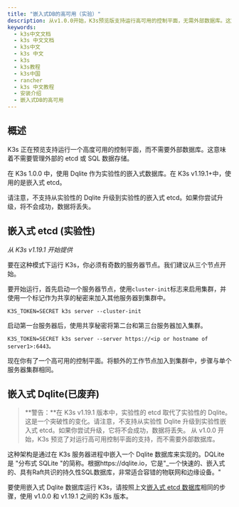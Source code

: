 ```yaml
---
title: "嵌入式DB的高可用（实验）"
description: 从v1.0.0开始，K3s预览版支持运行高可用的控制平面，无需外部数据库。这意味着不需要管理外部etcd或SQL数据存储即可运行可靠的生产级设置。
keywords:
  - k3s中文文档
  - k3s 中文文档
  - k3s中文
  - k3s 中文
  - k3s
  - k3s教程
  - k3s中国
  - rancher
  - k3s 中文教程
  - 安装介绍
  - 嵌入式DB的高可用
---
```


## 概述

K3s 正在预览支持运行一个高度可用的控制平面，而不需要外部数据库。这意味着不需要管理外部的 etcd 或 SQL 数据存储。

在 K3s 1.0.0 中，使用 Dqlite 作为实验性的嵌入式数据库。在 K3s v1.19.1+中，使用的是嵌入式 etcd。

请注意，不支持从实验性的 Dqlite 升级到实验性的嵌入式 etcd。如果你尝试升级，将不会成功，数据将丢失。

## 嵌入式 etcd (实验性)

_从 K3s v1.19.1 开始提供_

要在这种模式下运行 K3s，你必须有奇数的服务器节点。我们建议从三个节点开始。

要开始运行，首先启动一个服务器节点，使用`cluster-init`标志来启用集群，并使用一个标记作为共享的秘密来加入其他服务器到集群中。

```
K3S_TOKEN=SECRET k3s server --cluster-init
```

启动第一台服务器后，使用共享秘密将第二台和第三台服务器加入集群。

```
K3S_TOKEN=SECRET k3s server --server https://<ip or hostname of server1>:6443。
```

现在你有了一个高可用的控制平面。将额外的工作节点加入到集群中，步骤与单个服务器集群相同。

## 嵌入式 Dqlite(已废弃)

> **警告：**在 K3s v1.19.1 版本中，实验性的 etcd 取代了实验性的 Dqlite。这是一个突破性的变化。请注意，不支持从实验性 Dqlite 升级到实验性嵌入式 etcd。如果你尝试升级，它将不会成功，数据将丢失。
> 从 v1.0.0 开始，K3s 预览了对运行高可用控制平面的支持，而不需要外部数据库。

这种架构是通过在 K3s 服务器进程中嵌入一个 Dqlite 数据库来实现的。DQLite 是 "分布式 SQLite "的简称。根据https://dqlite.io，它是"_一个快速的、嵌入式的、具有Raft共识的持久性SQL数据库，非常适合容错的物联网和边缘设备。"

要使用嵌入式 Dqlite 数据库运行 K3s，请按照上文[嵌入式 etcd 数据库](#embedded-etcd-experimental)相同的步骤，使用 v1.0.0 和 v1.19.1 之间的 K3s 版本。
